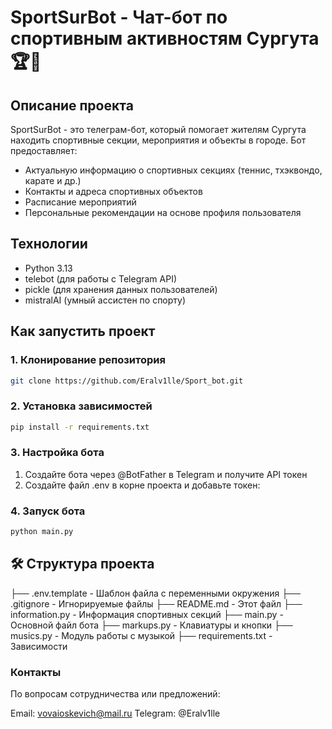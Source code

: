 # SportSurBot - Чат-бот по спортивным активностям Сургута 🏆🤖

## Описание проекта
SportSurBot - это телеграм-бот, который помогает жителям Сургута находить спортивные секции, мероприятия и объекты в городе. Бот предоставляет:
- Актуальную информацию о спортивных секциях (теннис, тхэквондо, карате и др.)
- Контакты и адреса спортивных объектов
- Расписание мероприятий
- Персональные рекомендации на основе профиля пользователя

## Технологии
- Python 3.13
- telebot (для работы с Telegram API)
- pickle (для хранения данных пользователей)
- mistralAI (умный ассистен по спорту)

## Как запустить проект

### 1. Клонирование репозитория
```bash
git clone https://github.com/Eralv1lle/Sport_bot.git
```
### 2. Установка зависимостей
```bash
pip install -r requirements.txt
```
### 3. Настройка бота

1. Создайте бота через @BotFather в Telegram и получите API токен
2. Создайте файл .env в корне проекта и добавьте токен:

### 4. Запуск бота
```bash
python main.py
```

## 🛠 Структура проекта
├── .env.template - Шаблон файла с переменными окружения
├── .gitignore - Игнорируемые файлы
├── README.md - Этот файл
├── information.py - Информация спортивных секций
├── main.py - Основной файл бота
├── markups.py - Клавиатуры и кнопки
├── musics.py - Модуль работы с музыкой
├── requirements.txt - Зависимости

### Контакты
По вопросам сотрудничества или предложений:

Email: vovaioskevich@mail.ru
Telegram: @Eralv1lle
